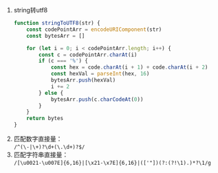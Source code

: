 1. string转utf8
    ```js
    function stringToUTF8(str) {
        const codePointArr = encodeURIComponent(str)
        const bytesArr = []

        for (let i = 0; i < codePointArr.length; i++) {
            const c = codePointArr.charAt(i)
            if (c === '%') {
                const hex = code.charAt(i + 1) + code.charAt(i + 2)
                const hexVal = parseInt(hex, 16)
                bytesArr.push(hexVal)
                i += 2
            } else {
                bytesArr.push(c.charCodeAt(0))
            }
        }
        return bytes
    }
    ```
2. 匹配数字直接量：  
    `/^(\-|\+)?\d+(\.\d+)?$/`
3. 匹配字符串直接量：  
`/[\u0021-\u007E]{6,16}|[\x21-\x7E]{6,16}|(['"])(?:(?!\1).)*?\1/g`
